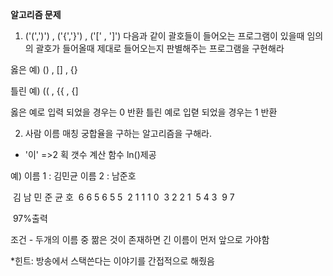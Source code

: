 **알고리즘 문제**

1) ('(',')') , ('{','}') , ('[' , ']') 다음과 같이 괄호들이 들어오는 프로그램이 있을때 
임의의 괄호가 들어올때 제대로 들어오는지 판별해주는 프로그램을 구현해라

옳은 예) () , [] , {}

틀린 예) (( , {{ , {] 

옳은 예로 입력 되었을 경우는 0 반환 
틀린 예로 입렫 되었을 경우는 1 반환




2) 사람 이름 매칭 궁합율을 구하는 알고리즘을 구해라. 
* '이' =>2 획 갯수 계산 함수 ln()제공

예) 이름 1 : 김민균  이름 2 : 남준호 

​	김 남 민 준 균 호 
​	6  6  5  6  5  5
​  2   1  1  1  0 
​    3   2  2  1
​      5  4  3
​       9   7

​    97%출력 

조건 - 두개의 이름 중 짦은 것이 존재하면 긴 이름이 먼저 앞으로 가야함 
​     

*힌트: 방송에서 스택쓴다는 이야기를 간접적으로 해줬음
